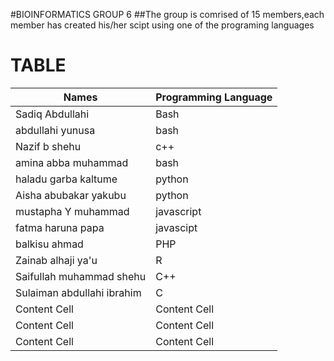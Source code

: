 #BIOINFORMATICS GROUP 6
##The group is comrised of 15 members,each member has created his/her scipt using one of the programing languages





# TABLE

| Names  | Programming Language |
| ------------- | ------------- |
| Sadiq Abdullahi  | Bash   |
| abdullahi yunusa | bash  |
| Nazif b shehu   | c++   |
| amina abba muhammad   | bash   |
| haladu garba kaltume   | python   |
|   Aisha abubakar yakubu | python   |
|   mustapha Y muhammad |  javascript  |
| fatma haruna papa   |  javascipt  |
| balkisu ahmad   |  PHP  |
| Zainab alhaji ya'u   | R   |
|  Saifullah muhammad shehu  |  C++  |
| Sulaiman abdullahi ibrahim   |  C  |
| Content Cell  | Content Cell  |
| Content Cell  | Content Cell  |
| Content Cell  | Content Cell  |
